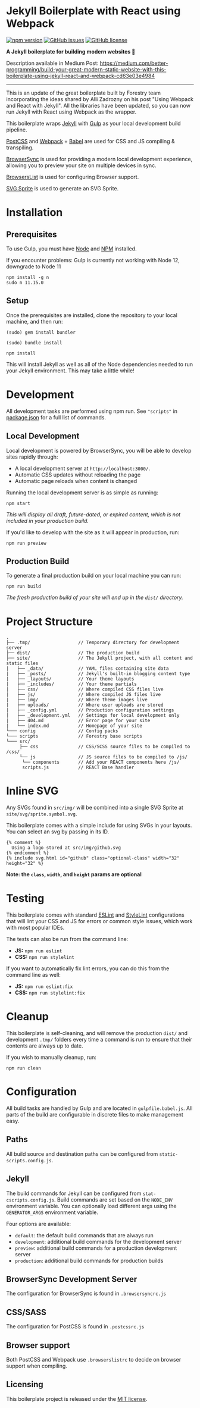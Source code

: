 # Jekyll Boilerplate with React using Webpack

[![npm version](https://badge.fury.io/js/jekyll-react-webpack.svg)](https://badge.fury.io/js/jekyll-react-webpack)
[![GitHub issues](https://img.shields.io/github/issues/mlomboglia/jekyll-react-webpack)](https://github.com/mlomboglia/jekyll-react-webpack/issues)
[![GitHub license](https://img.shields.io/github/license/mlomboglia/jekyll-react-webpack)](https://github.com/mlomboglia/jekyll-react-webpack/blob/master/LICENSE)

**A Jekyll boilerplate for building modern websites 🌲**

Description available in Medium Post:
https://medium.com/better-programming/build-your-great-modern-static-website-with-this-boilerplate-using-jekyll-react-and-webpack-cd63e03e4984

---

This is an update of the great boilerplate built by Forestry team incorporating the ideas shared by Alli Zadrozny on his post "Using Webpack and React with Jekyll". All the libraries have been updated, so you can now run Jekyll with React using Webpack as the wrapper.

This boilerplate wraps [Jekyll](https://jekyllrb.com) with [Gulp](https://gulpjs.com/) as your local development build pipeline.

[PostCSS](http://postcss.org/) and [Webpack](https://webpack.js.org/) + [Babel](https://babeljs.io/) are used for CSS and JS compiling & transpiling.

[BrowserSync](https://www.browsersync.io/) is used for providing a modern local development experience, allowing you to preview your site on multiple devices in sync.

[BrowsersList](https://github.com/ai/browserslist) is used for configuring Browser support.

[SVG Sprite](https://github.com/jkphl/svg-sprite) is used to generate an SVG Sprite.

# Installation

## Prerequisites
To use Gulp, you must have [Node](https://nodejs.org/en/download/) and [NPM](https://www.npmjs.com/get-npm) installed.

If you encounter problems:  Gulp is currently not working with Node 12, downgrade to Node 11

```
npm install -g n
sudo n 11.15.0
```

## Setup

Once the prerequisites are installed, clone the repository to your local machine, and then run:

```
(sudo) gem install bundler
```
```
(sudo) bundle install
```
```
npm install
```

This will install Jekyll as well as all of the Node dependencies needed to run your Jekyll environment. This may take a little while!

# Development
All development tasks are performed using npm run. See `"scripts"` in [package.json](/package.json) for a full list of commands.

## Local Development

Local development is powered by BrowserSync, you will be able to develop sites rapidly through:

- A local development server at `http://localhost:3000/`.
- Automatic CSS updates without reloading the page
- Automatic page reloads when content is changed

Running the local development server is as simple as running:

```
npm start
```

*This will display all draft, future-dated, or expired content, which is not included in your production build.*

If you'd like to develop with the site as it will appear in production, run:

```
npm run preview
```

## Production Build

To generate a final production build on your local machine you can run:

```
npm run build
```
*The fresh production build of your site will end up in the `dist/` directory.*

# Project Structure
```
.
├── .tmp/                  // Temporary directory for development server
├── dist/                  // The production build
├── site/                  // The Jekyll project, with all content and static files
|   ├── _data/             // YAML files containing site data
|   ├── _posts/            // Jekyll's built-in blogging content type
|   ├── _layouts/          // Your theme layouts
|   ├── _includes/         // Your theme partials
|   ├── css/               // Where compiled CSS files live
|   ├── js/                // Where compiled JS files live
|   ├── img/               // Where theme images live
|   ├── uploads/           // Where user uploads are stored
|   ├── _config.yml        // Production configuration settings
|   ├── _development.yml   // Settings for local development only
|   ├── 404.md             // Error page for your site
|   └── index.md           // Homepage of your site
└─── config                // Config packs
└─── scripts               // Forestry base scripts
└─── src/
     ├── css               // CSS/SCSS source files to be compiled to /css/
     └── js                // JS source files to be compiled to /js/
      └── components       // Add your REACT components here /js/
      scripts.js           // REACT Base handler    
```

# Inline SVG
Any SVGs found in `src/img/` will be combined into a single SVG Sprite at `site/svg/sprite.symbol.svg`.

This boilerplate comes with a simple include for using SVGs in your layouts. You can select an svg by passing in its ID.

```
{% comment %}
  Using a logo stored at src/img/github.svg
{% endcomment %}
{% include svg.html id="github" class="optional-class" width="32" height="32" %}
```
**Note: the `class`, `width`, and `height` params are optional**

# Testing
This boilerplate comes with standard [ESLint](https://eslint.org/) and [StyleLint](https://github.com/stylelint/stylelint) configurations that will lint your CSS and JS for errors or common style issues, which work with most popular IDEs.

The tests can also be run from the command line:

- **JS:** `npm run eslint`
- **CSS:** `npm run stylelint`

If you want to automatically fix lint errors, you can do this from the command line as well:

- **JS:** `npm run eslint:fix`
- **CSS:** `npm run stylelint:fix`

# Cleanup

This boilerplate is self-cleaning, and will remove the production `dist/` and development `.tmp/` folders every time a command is run to ensure that their contents are always up to date.

If you wish to manually cleanup, run:

```
npm run clean
```

# Configuration
All build tasks are handled by Gulp and are located in `gulpfile.babel.js`. All parts of the build are configurable in discrete files to make management easy.

## Paths
All build source and destination paths can be configured from `static-scripts.config.js`.

## Jekyll
The build commands for Jekyll can be configured from `stat-cscripts.config.js`. Build commands are set based on the `NODE_ENV` environment variable. You can optionally load different args using the `GENERATOR_ARGS` environment variable.

Four options are available:
- `default`: the default build commands that are always run
- `development`: additional build commands for the development server
- `preview`: additional build commands for a production development server
- `production`: additional build commands for production builds

## BrowserSync Development Server
The configuration for BrowserSync is found in `.browsersyncrc.js`

## CSS/SASS
The configuration for PostCSS is found in `.postcssrc.js`

## Browser support
Both PostCSS and Webpack use `.browserslistrc` to decide on browser support when compiling.

## Licensing
This boilerplate project is released under the [MIT license](/LICENSE).
